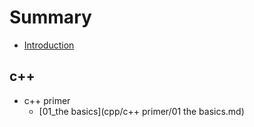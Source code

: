 # Summary

* [Introduction](README.md)

## c++

* c++ primer
    * [01_the basics](cpp/c++ primer/01 the basics.md)